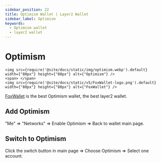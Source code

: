 ```yaml
---
sidebar_position: 22
title: Optimism Wallet | Layer2 Wallet
sidebar_label: Optimism
keywords:
  - Optimism wallet
  - layer2 wallet
---
```


# Optimism
```mdx-code-block
<img src={require('@site/docs/static/img/optimism.webp').default} width={"80px"} height={"80px"} alt={"Optimism"} />
<span> </span>
<img src={require('@site/docs/static/v5/FoxWallet-logo.png').default} width={"80px"} height={"80px"} alt={"FoxWallet"} />
```
[FoxWallet](https://foxwallet.com) is the best Optimism wallet, the best layer2 wallet.

## Add Optimism

"Me" => "Networks" => Enable Optimism => Back to wallet main page.

## Switch to Optimism

Click the switch button in main page => Choose Optimism => Select one account.